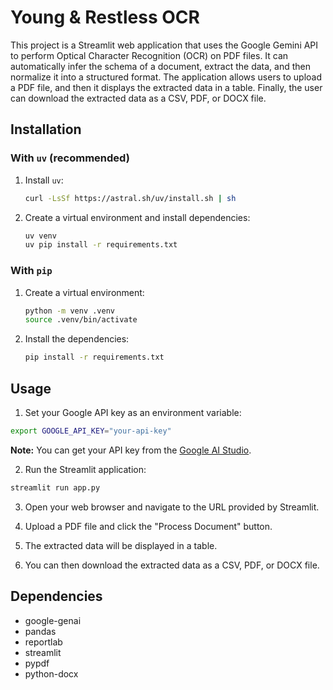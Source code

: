 # Young & Restless OCR

This project is a Streamlit web application that uses the Google Gemini API to perform Optical Character Recognition (OCR) on PDF files. It can automatically infer the schema of a document, extract the data, and then normalize it into a structured format. The application allows users to upload a PDF file, and then it displays the extracted data in a table. Finally, the user can download the extracted data as a CSV, PDF, or DOCX file.

## Installation

### With `uv` (recommended)

1. Install `uv`:
   ```bash
   curl -LsSf https://astral.sh/uv/install.sh | sh
   ```

2. Create a virtual environment and install dependencies:
   ```bash
   uv venv
   uv pip install -r requirements.txt
   ```

### With `pip`

1. Create a virtual environment:
   ```bash
   python -m venv .venv
   source .venv/bin/activate
   ```

2. Install the dependencies:
   ```bash
   pip install -r requirements.txt
   ```

## Usage

1. Set your Google API key as an environment variable:
```bash
export GOOGLE_API_KEY="your-api-key"
```

   **Note:** You can get your API key from the [Google AI Studio](https://aistudio.google.com/).

2. Run the Streamlit application:
```bash
streamlit run app.py
```

3. Open your web browser and navigate to the URL provided by Streamlit.

4. Upload a PDF file and click the "Process Document" button.

5. The extracted data will be displayed in a table.

6. You can then download the extracted data as a CSV, PDF, or DOCX file.

## Dependencies

- google-genai
- pandas
- reportlab
- streamlit
- pypdf
- python-docx
